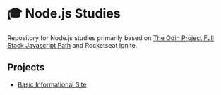 # 🎓 Node.js Studies 
Repository for Node.js studies primarily based on [The Odin Project Full Stack Javascript Path](https://www.theodinproject.com/) and Rocketseat Ignite.

## Projects
- [Basic Informational Site](https://github.com/boubeejul/nodejs-studies/tree/main/Basic%20Informational%20Site)
